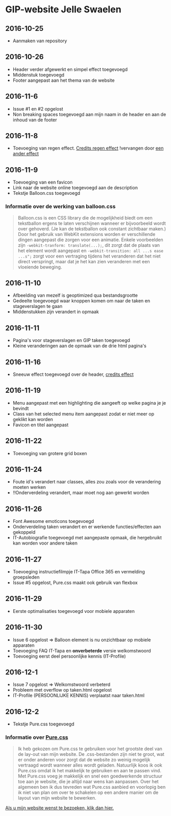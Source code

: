 # GIP-website Jelle Swaelen

## 2016-10-25

+ Aanmaken van repository

## 2016-10-26

+ Header verder afgewerkt en simpel effect toegevoegd
+ Middenstuk toegevoegd
+ Footer aangepast aan het thema van de website

## 2016-11-6

+ Issue  #1 en #2 opgelost
+ Non breaking spaces toegevoegd aan mijn naam in de header en aan de inhoud van de footer

## 2016-11-8

+ Toevoeging van regen effect. [Credits regen effect](https://codepen.io/alemesre/pen/hAxGg) !vervangen door [een ander effect](https://codepen.io/NickyCDK/pen/AIonk)

## 2016-11-9

+ Toevoeging van een favicon
+ Link naar de website online toegevoegd aan de description
+ Tekstje Balloon.css toegevoegd

### Informatie over de werking van balloon.css

> Balloon.css is een CSS library die de mogelijkheid biedt om een tekstballon ergens te laten verschijnen wanneer er bijvoorbeeld wordt over gehoverd. (Je kan de tekstballon ook constant zichtbaar maken.)
Door het gebruik van WebKit extensions worden er verschillende dingen aangepast die zorgen voor een animatie. Enkele voorbeelden zijn `-webkit-tranform: translate(...);`, dit zorgt dat de plaats van het element wordt aangepast en `-webkit-transition: all ...s ease ...s";` zorgt voor een vertraging tijdens het veranderen dat het niet direct verspringt, maar dat je het kan zien veranderen met een vloeiende beweging.

## 2016-11-10

+ Afbeelding van mezelf is geoptimized qua bestandsgrootte
+ Gedeelte toegevoegd waar knoppen komen om naar de taken en stageverslagen te gaan
+ Middenstukken zijn verandert in opmaak

## 2016-11-11

+ Pagina's voor stageverslagen en GIP taken toegevoegd
+ Kleine veranderingen aan de opmaak van de drie html pagina's

## 2016-11-16

+ Sneeuw effect toegevoegd over de header, [credits effect](https://codepen.io/NickyCDK/pen/AIonk)

## 2016-11-19

+ Menu aangepast met een highlighting die aangeeft op welke pagina je je bevindt
+ Class van het selected menu item aangepast zodat er niet meer op geklikt kan worden
+ Favicon en titel aangepast

## 2016-11-22

+ Toevoeging van grotere grid boxen

## 2016-11-24

+ Foute id's verandert naar classes, alles zou zoals voor de verandering moeten werken
+ !!Onderverdeling verandert, maar moet nog aan gewerkt worden

## 2016-11-26

+ Font Awesome emoticons toegevoegd
+ Onderverdeling taken verandert en er werkende functies/effecten aan gekoppeld
+ IT-Autobiografie toegevoegd met aangepaste opmaak, die hergebruikt kan worden voor andere taken

## 2016-11-27

+ Toevoeging instructiefilmpje IT-Tapa Office 365 en vermelding groepsleden
+ Issue #5 opgelost, Pure.css maakt ook gebruik van flexbox

## 2016-11-29

+ Eerste optimalisaties toegevoegd voor mobiele apparaten

## 2016-11-30

+ Issue 6 opgelost => Balloon element is nu onzichtbaar op mobiele apparaten
+ Toevoeging FAQ IT-Tapa en __onverbeterde__ versie welkomstwoord
+ Toevoeging eerst deel persoonlijke kennis (IT-Profile)

## 2016-12-1

+ Issue 7 opgelost => Welkomstwoord verbeterd
+ Probleem met overflow op taken.html opgelost
+ IT-Profile (PERSOONLIJKE KENNIS) verplaatst naar taken.html

## 2016-12-2

+ Tekstje Pure.css toegevoegd

### Informatie over [Pure.css](http://purecss.io/)

> Ik heb gekozen om Pure.css te gebruiken voor het grootste deel van de lay-out van mijn website. De .css-bestanden zijn niet te groot, wat er onder anderen voor zorgt dat de website zo weinig mogelijk vertraagd wordt wanneer alles wordt geladen. Natuurlijk koos ik ook Pure.css omdat ik het makkelijk te gebruiken en aan te passen vind. Met Pure.css voeg je makkelijk en snel een goedwerkende structuur toe aan je website, die je altijd naar wens kan aanpassen. Over het algemeen ben ik dus tevreden wat Pure.css aanbied en voorlopig ben ik niet van plan om over te schakelen op een andere manier om de layout van mijn website te bewerken.

[Als u mijn website wenst te bezoeken, klik dan hier.](https://jelles-immalle.github.io)

